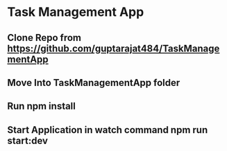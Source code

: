 # Task Management App

## Clone Repo from  https://github.com/guptarajat484/TaskManagementApp

## Move Into TaskManagementApp folder

## Run npm install

## Start Application in watch command npm run start:dev 